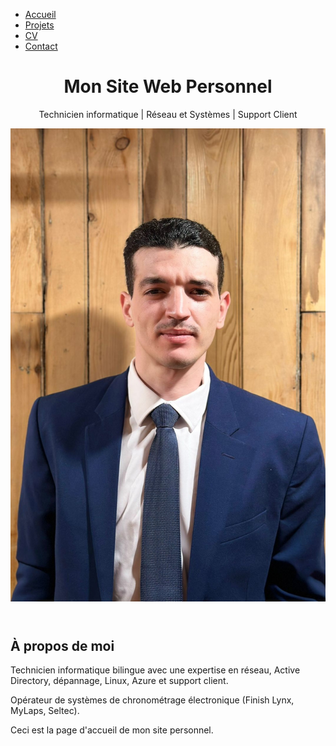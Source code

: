 <!DOCTYPE html>
<html lang="fr">
<head>
  <meta charset="UTF-8">
  <meta name="viewport" content="width=device-width, initial-scale=1.0">
  <title>Mon Site Web Personnel</title>
  <link rel="stylesheet" href="style.css">
</head>
<body>
  <!-- Barre de navigation -->
  <nav>
    <ul>
      <li><a href="index.html" id="home-link">Accueil</a></li>
      <li><a href="projects.html" id="projects-link">Projets</a></li>
      <li><a href="resume.html" id="resume-link">CV</a></li>
      <li><a href="contact.html" id="contact-link">Contact</a></li>
    </ul>
  </nav>

  <header class="header">
    <h1>Mon Site Web Personnel</h1>
    <p>Technicien informatique | Réseau et Systèmes | Support Client</p>
    <img src="myimage1.jpg" alt="Smile to life, the life will smile to you" class="profile-img">
  </header>

  <main>
    <section class="about-me">
      <h2>À propos de moi</h2>
      <p>Technicien informatique bilingue avec une expertise en réseau, Active Directory, dépannage, Linux, Azure et support client.</p>
      <p>Opérateur de systèmes de chronométrage électronique (Finish Lynx, MyLaps, Seltec).</p>
    </section>
  </main>

  <footer>
    <p>Ceci est la page d'accueil de mon site personnel.</p>
  </footer>
</body>
</html>
